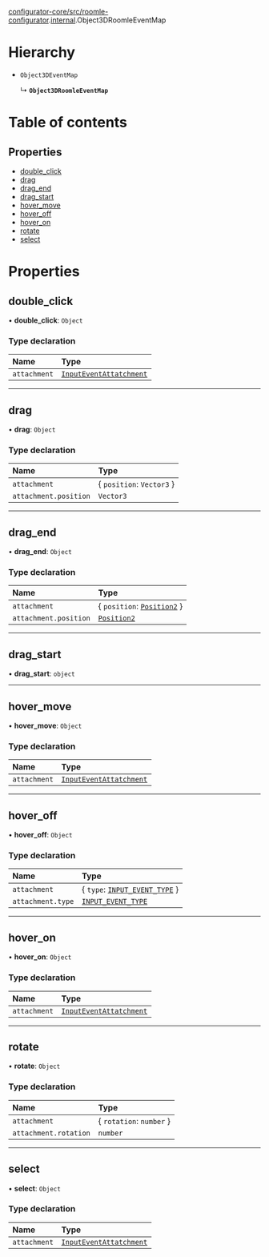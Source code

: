 [configurator-core/src/roomle-configurator](../modules/configurator_core_src_roomle_configurator.md).[internal](../modules/configurator_core_src_roomle_configurator._internal_.md).Object3DRoomleEventMap

# Hierarchy

- `Object3DEventMap`

  ↳ **`Object3DRoomleEventMap`**

# Table of contents

## Properties

- [double\_click](configurator_core_src_roomle_configurator._internal_.Object3DRoomleEventMap.md#double_click)
- [drag](configurator_core_src_roomle_configurator._internal_.Object3DRoomleEventMap.md#drag)
- [drag\_end](configurator_core_src_roomle_configurator._internal_.Object3DRoomleEventMap.md#drag_end)
- [drag\_start](configurator_core_src_roomle_configurator._internal_.Object3DRoomleEventMap.md#drag_start)
- [hover\_move](configurator_core_src_roomle_configurator._internal_.Object3DRoomleEventMap.md#hover_move)
- [hover\_off](configurator_core_src_roomle_configurator._internal_.Object3DRoomleEventMap.md#hover_off)
- [hover\_on](configurator_core_src_roomle_configurator._internal_.Object3DRoomleEventMap.md#hover_on)
- [rotate](configurator_core_src_roomle_configurator._internal_.Object3DRoomleEventMap.md#rotate)
- [select](configurator_core_src_roomle_configurator._internal_.Object3DRoomleEventMap.md#select)

# Properties

## double\_click

• **double\_click**: `Object`

### Type declaration

| Name | Type |
| :------ | :------ |
| `attachment` | [`InputEventAttatchment`](configurator_core_src_roomle_configurator._internal_.InputEventAttatchment.md) |

___

## drag

• **drag**: `Object`

### Type declaration

| Name | Type |
| :------ | :------ |
| `attachment` | { `position`: `Vector3`  } |
| `attachment.position` | `Vector3` |

___

## drag\_end

• **drag\_end**: `Object`

### Type declaration

| Name | Type |
| :------ | :------ |
| `attachment` | { `position`: [`Position2`](common_core_src_common_interfaces.Position2.md)  } |
| `attachment.position` | [`Position2`](common_core_src_common_interfaces.Position2.md) |

___

## drag\_start

• **drag\_start**: `object`

___

## hover\_move

• **hover\_move**: `Object`

### Type declaration

| Name | Type |
| :------ | :------ |
| `attachment` | [`InputEventAttatchment`](configurator_core_src_roomle_configurator._internal_.InputEventAttatchment.md) |

___

## hover\_off

• **hover\_off**: `Object`

### Type declaration

| Name | Type |
| :------ | :------ |
| `attachment` | { `type`: [`INPUT_EVENT_TYPE`](../enums/configurator_core_src_roomle_configurator._internal_.INPUT_EVENT_TYPE.md)  } |
| `attachment.type` | [`INPUT_EVENT_TYPE`](../enums/configurator_core_src_roomle_configurator._internal_.INPUT_EVENT_TYPE.md) |

___

## hover\_on

• **hover\_on**: `Object`

### Type declaration

| Name | Type |
| :------ | :------ |
| `attachment` | [`InputEventAttatchment`](configurator_core_src_roomle_configurator._internal_.InputEventAttatchment.md) |

___

## rotate

• **rotate**: `Object`

### Type declaration

| Name | Type |
| :------ | :------ |
| `attachment` | { `rotation`: `number`  } |
| `attachment.rotation` | `number` |

___

## select

• **select**: `Object`

### Type declaration

| Name | Type |
| :------ | :------ |
| `attachment` | [`InputEventAttatchment`](configurator_core_src_roomle_configurator._internal_.InputEventAttatchment.md) |
